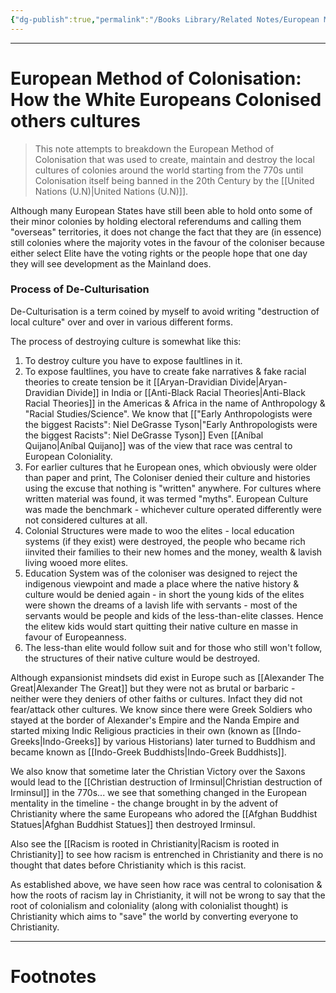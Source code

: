 ```yaml
---
{"dg-publish":true,"permalink":"/Books Library/Related Notes/European Method of Colonisation/","tags":["#WorldCulture","politics"]}
---
```


---
# European Method of Colonisation: How the White Europeans Colonised others cultures
> This note attempts to breakdown the European Method of Colonisation that was used to create, maintain and destroy the local cultures of colonies around the world starting from the 770s until Colonisation itself being banned in the 20th Century by the [[United Nations (U.N)\|United Nations (U.N)]].

Although many European States have still been able to hold onto some of their minor colonies by holding electoral referendums and calling them "overseas" territories, it does not change the fact that they are (in essence) still colonies where the majority votes in the favour of the coloniser because either select Elite have the voting rights or the people hope that one day they will see development as the Mainland does. 

### Process of De-Culturisation
De-Culturisation is a term coined by myself to avoid writing "destruction of local culture" over and over in various different forms.

The process of destroying culture is somewhat like this:
1. To destroy culture you have to expose faultlines in it.
2. To expose faultlines, you have to create fake narratives & fake racial theories to create tension be it [[Aryan-Dravidian Divide\|Aryan-Dravidian Divide]] in India or [[Anti-Black Racial Theories\|Anti-Black Racial Theories]] in the Americas & Africa in the name of Anthropology & "Racial Studies/Science". We know that [["Early Anthropologists were the biggest Racists": Niel DeGrasse Tyson\|"Early Anthropologists were the biggest Racists": Niel DeGrasse Tyson]] Even [[Aníbal Quijano\|Aníbal Quijano]] was of the view that race was central to European Coloniality. 
3. For earlier cultures that he European ones, which obviously were older than paper and print, The Coloniser denied their culture and histories using the excuse that nothing is "written" anywhere. For cultures where written material was found, it was termed "myths". European Culture was made the benchmark - whichever culture operated differently were not considered cultures at all.
4. Colonial Structures were made to woo the elites - local education systems (if they exist) were destroyed, the people who became rich iinvited their families to their new homes and the money, wealth & lavish living wooed more elites.
5. Education System was of the coloniser was designed to reject the indigenous viewpoint and made a place where the native history & culture would be denied again - in short the young kids of the elites were shown the dreams of a lavish life with servants - most of the servants would be people and kids of the less-than-elite classes. Hence the elitew kids would start quitting their native culture en masse in favour of Europeanness.
6. The less-than elite would follow suit and for those who still won't follow, the structures of their native culture would be destroyed. 

Although expansionist mindsets did exist in Europe such as [[Alexander The Great\|Alexander The Great]] but they were not as brutal or barbaric - neither were they deniers of other faiths or cultures. Infact they did not fear/attack other cultures. We know since there were Greek Soldiers who stayed at the border of Alexander's Empire and the Nanda Empire and started mixing Indic Religious practicies in their own (known as [[Indo-Greeks\|Indo-Greeks]] by various Historians) later turned to Buddhism and became known as [[Indo-Greek Buddhists\|Indo-Greek Buddhists]].

We also know that sometime later the Christian Victory over the Saxons would lead to the [[Christian destruction of Irminsul\|Christian destruction of Irminsul]] in the 770s... we see that something changed in the European mentality in the timeline - the change brought in by the advent of Christianity where the same Europeans who adored the [[Afghan Buddhist Statues\|Afghan Buddhist Statues]] then destroyed Irminsul.

Also see the [[Racism is rooted in Christianity\|Racism is rooted in Christianity]] to see how racism is entrenched in Christianity and there is no thought that dates before Christianity which is this racist.

As established above, we have seen how race was central to colonisation & how the roots of racism lay in Christianity, it will not be wrong to say that the root of colonialism and coloniality (along with colonialist thought) is Christianity which aims to "save" the world by converting everyone to Christianity.

---
# Footnotes
